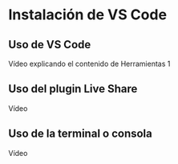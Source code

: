 # Instalación de VS Code

## Uso de VS Code

Vídeo explicando el contenido de Herramientas 1

## Uso del plugin Live Share

Vídeo

## Uso de la terminal o consola

Vídeo